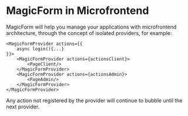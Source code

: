 # MagicForm in Microfrontend

MagicForm will help you manage your applications with microfrontend architecture, through the concept of isolated providers, for example:

```tsx
<MagicFormProvider actions={{
    async login(){...}
}}>
    <MagicFormProvider actions={actionsClient}>
        <PageClient/>
    </MagicFormProvider>
    <MagicFormProvider actions={actionsAdmin}>
        <PageAdmin/>
    </MagicFormProvider>
</MagicFormProvider>
```

Any action not registered by the provider will continue to bubble until the next provider.
